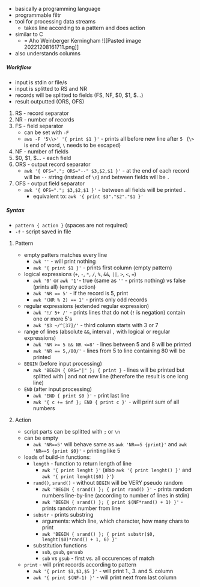 - basically a programming language
- programmable filtr 
- tool for processing data streams
	- takes line according to a pattern and does action
- similar to C
	- = Aho Weinberger Kerningham
![[Pasted image 20221208161711.png]]
- also understands columns

##### Workflow
- input is stdin or file/s
- input is splitted to RS and NR
- records will be splitted to fields (FS, NF, $0, $1, $...)
- result outputted (ORS, OFS)

1. RS - record separator
2. NR - number of records
3. FS - field separator
	- can be set with `-F`
	- `aws -F '5\\>' '{ print $1 }'` - prints all before new line after `5 ` (`\>` is end of word, `\` needs to be escaped)
4. NF - number of fields
5. $0, $1, $... - each field
6. ORS - output record separator
	- `awk '{ OFS="."; ORS="--" $3,$2,$1 }'` - at the end of each record will be `--` string (instead of `\n`) and between fields will be `.`
7. OFS - output field separator
	- `awk '{ OFS="."; $3,$2,$1 }'` - between all fields will be printed `.`
		- equivalent to: `awk '{ print $3"."$2"."$1 }'`


##### Syntax
- `pattern { action }` (spaces are not required)
- `-f` - script saved in file

1. Pattern
	- empty patters matches every line
		- `awk ''` - will print nothing
		- `awk '{ print $1 }'` - prints first column (empty pattern)
	- logical expressions (`+`, `-`, `*`, `/`, `%`, `&&`, `||`, `>`, `<`, `=`)
		- `awk '0'`  or `awk '1'`- true (same as `''` - prints nothing) vs false (prints all) (empty action)
		- `awk 'NR == 5'` - if the record is 5, print
		- `awk '(NR % 2) == 1'` - prints only odd records
	- regular expressions (extended regular expression)
		- `awk '!/ 5+ /'` - prints lines that do not (`!` is negation) contain one or more 5's
		- `awk '$3 ~/^[37]/'` - third column starts with 3 or 7
	- range of lines (absolute `&&`, interval `,` with logical or regular expressions)
		- `awk 'NR >= 5 && NR <=8'` - lines between 5 and 8 will be printed
		- `awk 'NR == 5,/80/'` - lines from 5 to line containing 80 will be printed
	- `BEGIN` (before input processing)
		- `awk 'BEGIN { ORS="|" }; { print }` - lines will be printed but splitted with | and not new line (therefore the result is one long line)
	- `END` (after input processing)
		- `awk 'END { print $0 }'` - print last line
		- `awk '{ c += $nf }; END { print c }'` - will print sum of all numbers
	
2. Action
	- script parts can be splitted with `;` or `\n`
	- can be empty
		- `awk 'NR==5'` will behave same as `awk 'NR==5 {print}'` and `awk 'NR==5 {print $0}'` - printing like 5  
	- loads of build-in functions:
		- `length` - function to return length of line
			- `awk '{ print lenght }'` (also `awk '{ print lenght() }'` and `awk '{ print lenght($0) }'`)
		- `rand()`, `srand()` - without `BEGIN` will be VERY pseudo random
			- `awk 'BEGIN { srand() }; { print rand() }'` - prints random numbers line-by-line (according to number of lines in stdin)
			- `awk 'BEGIN { srand() }; { print $(NF*rand() + 1) }'` - prints random number from line
		- `substr` - prints substring
			- arguments: which line, which character, how many chars to print
			- `awk 'BEGIN { srand() }; { print substr($0, lenght($0)*rand() + 1, 6) }'`
		- substitution functions
			- `sub`, `gsub`, `gensub`
			- `sub` vs `gsub` - first vs. all occurences of match
	- `print` - will print records according to pattern
		- `awk '{ print $1,$3,$5 }'` - will print 1., 3. and 5. column
		- `awk '{ print $(NF-1) }'` - will print next from last column




